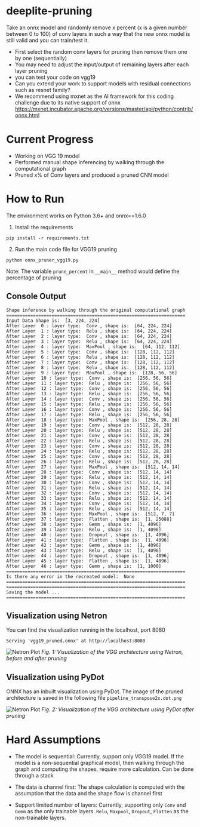 # deeplite-pruning

Take an onnx model and randomly remove x percent (x is a given number between 0 to 100) of conv layers in such a way that the new onnx model is still valid and you can train/test it.

* First select the random conv layers for pruning then remove them one by one (sequentially)
* You may need to adjust the input/output of remaining layers after each layer pruning
* you can test your code on vgg19
* Can you extend your work to support models with residual connections such as resnet family?
* We recommend using mxnet as the AI framework for this coding challenge due to its native support of onnx
    https://mxnet.incubator.apache.org/versions/master/api/python/contrib/onnx.html

# Current Progress

* Working on VGG 19 model
* Performed manual shape inferencing by walking through the computational graph
* Pruned x% of Conv layers and produced a pruned CNN model

# How to Run
The environment works on Python 3.6+ and onnx==1.6.0

1. Install the requirements
```
pip install -r requirements.txt
```

2. Run the main code file for VGG19 pruning
```
python onnx_pruner_vgg19.py
```
Note: The variable `prune_percent` in `__main__` method would define the percentage of pruning

## Console Output

```
Shape inference by walking through the original computational graph
===================================================================
Input Data Shape is:  [3, 224, 224]
After Layer  0 : layer type:  Conv , shape is:  [64, 224, 224]
After Layer  1 : layer type:  Relu , shape is:  [64, 224, 224]
After Layer  2 : layer type:  Conv , shape is:  [64, 224, 224]
After Layer  3 : layer type:  Relu , shape is:  [64, 224, 224]
After Layer  4 : layer type:  MaxPool , shape is:  [64, 112, 112]
After Layer  5 : layer type:  Conv , shape is:  [128, 112, 112]
After Layer  6 : layer type:  Relu , shape is:  [128, 112, 112]
After Layer  7 : layer type:  Conv , shape is:  [128, 112, 112]
After Layer  8 : layer type:  Relu , shape is:  [128, 112, 112]
After Layer  9 : layer type:  MaxPool , shape is:  [128, 56, 56]
After Layer  10 : layer type:  Conv , shape is:  [256, 56, 56]
After Layer  11 : layer type:  Relu , shape is:  [256, 56, 56]
After Layer  12 : layer type:  Conv , shape is:  [256, 56, 56]
After Layer  13 : layer type:  Relu , shape is:  [256, 56, 56]
After Layer  14 : layer type:  Conv , shape is:  [256, 56, 56]
After Layer  15 : layer type:  Relu , shape is:  [256, 56, 56]
After Layer  16 : layer type:  Conv , shape is:  [256, 56, 56]
After Layer  17 : layer type:  Relu , shape is:  [256, 56, 56]
After Layer  18 : layer type:  MaxPool , shape is:  [256, 28, 28]
After Layer  19 : layer type:  Conv , shape is:  [512, 28, 28]
After Layer  20 : layer type:  Relu , shape is:  [512, 28, 28]
After Layer  21 : layer type:  Conv , shape is:  [512, 28, 28]
After Layer  22 : layer type:  Relu , shape is:  [512, 28, 28]
After Layer  23 : layer type:  Conv , shape is:  [512, 28, 28]
After Layer  24 : layer type:  Relu , shape is:  [512, 28, 28]
After Layer  25 : layer type:  Conv , shape is:  [512, 28, 28]
After Layer  26 : layer type:  Relu , shape is:  [512, 28, 28]
After Layer  27 : layer type:  MaxPool , shape is:  [512, 14, 14]
After Layer  28 : layer type:  Conv , shape is:  [512, 14, 14]
After Layer  29 : layer type:  Relu , shape is:  [512, 14, 14]
After Layer  30 : layer type:  Conv , shape is:  [512, 14, 14]
After Layer  31 : layer type:  Relu , shape is:  [512, 14, 14]
After Layer  32 : layer type:  Conv , shape is:  [512, 14, 14]
After Layer  33 : layer type:  Relu , shape is:  [512, 14, 14]
After Layer  34 : layer type:  Conv , shape is:  [512, 14, 14]
After Layer  35 : layer type:  Relu , shape is:  [512, 14, 14]
After Layer  36 : layer type:  MaxPool , shape is:  [512, 7, 7]
After Layer  37 : layer type:  Flatten , shape is:  [1, 25088]
After Layer  38 : layer type:  Gemm , shape is:  [1, 4096]
After Layer  39 : layer type:  Relu , shape is:  [1, 4096]
After Layer  40 : layer type:  Dropout , shape is:  [1, 4096]
After Layer  41 : layer type:  Flatten , shape is:  [1, 4096]
After Layer  42 : layer type:  Gemm , shape is:  [1, 4096]
After Layer  43 : layer type:  Relu , shape is:  [1, 4096]
After Layer  44 : layer type:  Dropout , shape is:  [1, 4096]
After Layer  45 : layer type:  Flatten , shape is:  [1, 4096]
After Layer  46 : layer type:  Gemm , shape is:  [1, 1000]
===================================================================
Is there any error in the recreated model:  None
===================================================================
===================================================================
Saving the model ...
===================================================================
```

## Visualization using Netron
You can find the visualization running in the localhost, port 8080
```
Serving 'vgg19_pruned.onnx' at http://localhost:8080
```

![Netron Plot](images/netron_pruning.png?raw=true "Before and After Pruning")
*Fig. 1: Visualization of the VGG architecture using Netron, before and after pruning*

## Visualization using PyDot
ONNX has an inbuilt visualization using PyDot. The image of the pruned architecture is saved in the following file `pipeline_transpose2x.dot.png`

![Netron Plot](images/pydot_pruning.png?raw=true "Before and After Pruning")
*Fig. 2: Visualization of the VGG architecture using PyDot after pruning*

# Hard Assumptions

* The model is sequential: Currently, support only VGG19 model. If the model is a non-sequential graphical model, then walking through the graph and computing the shapes, require more calculation. Can be done through a stack

* The data is channel first: The shape calculation is computed with the assumption that the data and the shape flow is channel first

* Support limited number of layers: Currently, supporting only `Conv` and `Gemm` as the only trainable layers. `Relu`, `Maxpool`, `Dropout`, `Flatten` as the non-trainable layers.